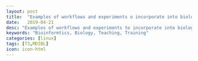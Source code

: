 ```yaml
---
layout: post
title:  "Examples of workflows and experiments o incorporate into biology core curriculum"
date:   2019-04-21
desc: "Examples of workflows and experiments to incorporate into biology core curriculum"
keywords: "Bioinformtics, Biology, Teaching, Training"
categories: [linux]
tags: [T3,MDIBL]
icon: icon-html
---
```

